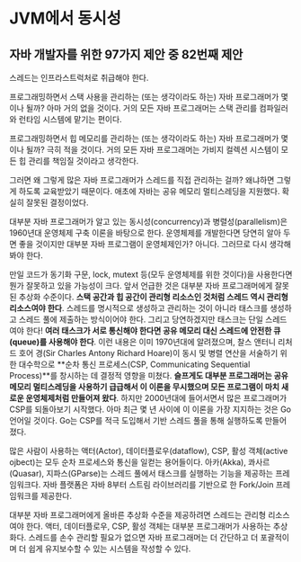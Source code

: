 # JVM에서 동시성

## 자바 개발자를 위한 97가지 제안 중 82번째 제안

스레드는 인프라스트럭처로 취급해야 한다.

프로그래밍하면서 스택 사용을 관리하는 (또는 생각이라도 하는) 자바 프로그래머가 몇이나 될까? 아마 거의 없을 것이다. 거의 모든 자바 프로그래머는 스택 관리를 컴파일러와 런타임 시스템에 맡기는 편이다.

프로그래밍하면서 힙 메모리를 관리하는 (또는 생각이라도 하는) 자바 프로그래머가 몇이나 될까? 극히 적을 것이다. 거의 모든 자바 프로그래머는 가비지 컬렉션 시스템이 모든 힙 관리를 책임질 것이라고 생각한다.

그러면 왜 그렇게 많은 자바 프로그래머가 스레드를 직접 관리하는 걸까? 왜냐하면 그렇게 하도록 교육받았기 때문이다. 애초에 자바는 공유 메모리 멀티스레딩을 지원했다. 확실히 잘못된 결정이었다.

대부분 자바 프로그래머가 알고 있는 동시성(concurrency)과 병렬성(parallelism)은 1960년대 운영체제 구축 이론을 바탕으로 한다. 운영체제를 개발한다면 당연히 알아 두면 좋을 것이지만 대부분 자바 프로그램이 운영체제인가? 아니다. 그러므로 다시 생각해 봐야 한다.

만일 코드가 동기화 구문, lock, mutext 등(모두 운영체제를 위한 것이다)을 사용한다면 뭔가 잘못하고 있을 가능성이 크다. 앞서 언급한 것은 대부분 자바 프로그래머에게 잘못된 추상화 수준이다. **스택 공간과 힙 공간이 관리형 리소스인 것처럼 스레드 역시 관리형 리소스여야 한다**. 스레드를 명시적으로 생성하고 관리하는 것이 아니라 태스크를 생성하고 스레드 풀에 제출하는 방식이어야 한다. 그리고 당연하겠지만 태스크는 단일 스레드여야 한다! **여러 태스크가 서로 통신해야 한다면 공유 메모리 대신 스레드에 안전한 큐(queue)를 사용해야 한다**. 이런 내용은 이미 1970년대에 알려졌으며, 찰스 앤터니 리처드 호어 경(Sir Charles Antony Richard Hoare)이 동시 및 병렬 연산을 서술하기 위한 대수학으로 **순차 통신 프로세스(CSP, Communicating Sequential Process)**를 창시하는 데 결정적 영향을 미쳤다. **슬프게도 대부분 프로그래머는 공유 메모리 멀티스레딩을 사용하기 급급해서 이 이론을 무시했으며 모든 프로그램이 마치 새로운 운영체제처럼 만들어져 왔다**. 하지만 2000년대에 들어서면서 많은 프로그래머가 CSP를 되돌아보기 시작했다. 아마 최근 몇 년 사이에 이 이론을 가장 지지하는 것은 Go 언어일 것이다. Go는 CSP를 적극 도입해서 기반 스레드 풀을 통해 실행하도록 만들어졌다.

많은 사람이 사용하는 액터(Actor), 데이터플로우(dataflow), CSP, 활성 객체(active ojbect)는 모두 순차 프로세스와 통신을 일컫는 용어들이다. 아카(Akka), 콰사르(Quasar), 지파스(GParse)는 스레드 풀에서 태스크를 실행하는 기능을 제공하는 프레임워크다. 자바 플랫폼은 자바 8부터 스트림 라이브러리를 기반으로 한 Fork/Join 프레임워크를 제공한다.

대부분 자바 프로그래머에게 올바른 추상화 수준을 제공하려면 스레드는 관리형 리소스여야 한다. 액터, 데이터플로우, CSP, 활성 객체는 대부분 프로그래머가 사용하는 추상화다. 스레드를 손수 관리할 필요가 없으면 자바 프로그래머는 더 간단하고 더 포괄적이며 더 쉽게 유지보수할 수 있는 시스템을 작성할 수 있다.
